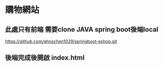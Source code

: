 # 購物網站

## 此處只有前端 需要clone JAVA spring boot後端local

https://github.com/ahnochen1029/springboot-eshop.git

## 後端完成後開啟 index.html